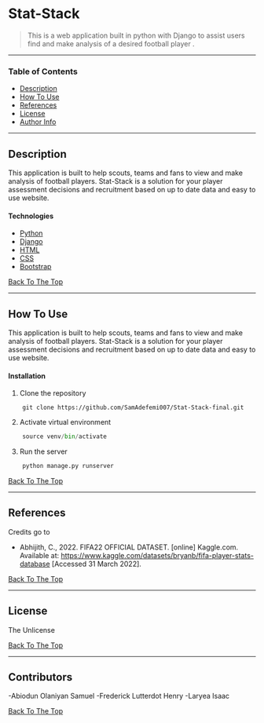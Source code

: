 # Stat-Stack
> This is a web application built in python with Django to assist users find and make analysis of a desired football player .
---

### Table of Contents
- [Description](#description)
- [How To Use](#how-to-use)
- [References](#references)
- [License](#license)
- [Author Info](#author-info)

---

## Description

This application is built to help scouts, teams and fans to view and make analysis of football players. Stat-Stack is a solution for your player assessment decisions and recruitment based on up to date data and easy to use website.  

#### Technologies

- [Python](https://docs.python.org/3/)
- [Django](https://docs.djangoproject.com/en/4.0/)
- [HTML](https://html.com/document/)
- [CSS](https://docs.python.org/3/)
- [Bootstrap](https://getbootstrap.com)

[Back To The Top](#read-me-template)

---

## How To Use
This application is built to help scouts, teams and fans to view and make analysis of football players. Stat-Stack is a solution for your player assessment decisions and recruitment based on up to date data and easy to use website.  

#### Installation
1. Clone the repository
```git
    git clone https://github.com/SamAdefemi007/Stat-Stack-final.git
```
2. Activate virtual environment 
```python
    source venv/bin/activate
```
3. Run the server
```python
    python manage.py runserver
```





[Back To The Top](#read-me-template)

---

## References
Credits go to 

- Abhijith, C., 2022. FIFA22 OFFICIAL DATASET. [online] Kaggle.com. Available at: <https://www.kaggle.com/datasets/bryanb/fifa-player-stats-database> [Accessed 31 March 2022].

[Back To The Top](#read-me-template)

---

## License

The Unlicense

[Back To The Top](#read-me-template)

---

## Contributors
-Abiodun Olaniyan Samuel
-Frederick  Lutterdot Henry
-Laryea Isaac

[Back To The Top](#Stat-Stack)